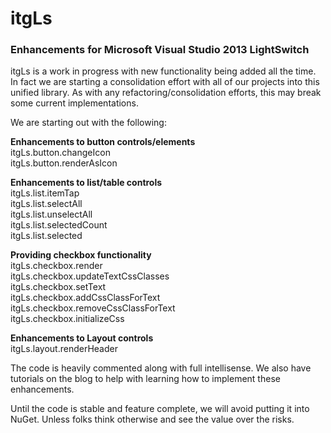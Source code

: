 
# itgLs

### Enhancements for Microsoft Visual Studio 2013 LightSwitch

itgLs is a work in progress with new functionality being added all the time.  In fact we are starting a consolidation effort with all of our projects into this unified library.  As with any refactoring/consolidation efforts, this may break some current implementations.  

We are starting out with the following:

**Enhancements to button controls/elements**<br/>
itgLs.button.changeIcon<br/>
itgLs.button.renderAsIcon<br/>

**Enhancements to list/table controls**<br/>
itgLs.list.itemTap<br/>
itgLs.list.selectAll<br/>
itgLs.list.unselectAll<br/>
itgLs.list.selectedCount<br/>
itgLs.list.selected<br/>

**Providing checkbox functionality**<br/>
itgLs.checkbox.render<br/>
itgLs.checkbox.updateTextCssClasses<br/>
itgLs.checkbox.setText<br/>
itgLs.checkbox.addCssClassForText<br/>
itgLs.checkbox.removeCssClassForText<br/>
itgLs.checkbox.initializeCss<br/>

**Enhancements to Layout controls**<br/>
itgLs.layout.renderHeader<br/>

The code is heavily commented along with full intellisense.  We also have tutorials on the blog to help with learning how to implement these enhancements.

Until the code is stable and feature complete, we will avoid putting it into NuGet.  Unless folks think otherwise and see the value over the risks.
